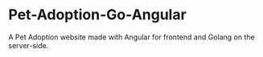 # Pet-Adoption-Go-Angular
A Pet Adoption website made with Angular for frontend and Golang on the server-side.
